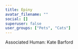 ```yaml
---
title: Epiny
avatar_filename: ""
social: []
superuser: false
user_groups: ["Pets", "Cats"]
---
```


Associated Human: Kate Barford
